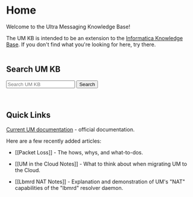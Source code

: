 # Home
Welcome to the Ultra Messaging Knowledge Base!

The UM KB is intended to be an extension to the
[Informatica Knowledge Base](https://knowledge.informatica.com/).
If you don't find what you're looking for here, try there.
<br><br>

## Search UM KB

<form action="https://www.google.com/search" method="get">
  <input type="hidden" name="q" value="site:https://ultramessaging.github.io/um_kb/html">
  <input type="text" name="q" placeholder="Search UM KB">
  <input type="submit" value="Search">
</form>
<br>

## Quick Links

[Current UM documentation](https://ultramessaging.github.io/currdoc/) - official documentation.

Here are a few recently added articles:

* [[Packet Loss]] - The hows, whys, and what-to-dos.

* [[UM in the Cloud Notes]] - What to think about when migrating UM to the Cloud.

* [[Lbmrd NAT Notes]] - Explanation and demonstration of UM's "NAT" capabilities of the "lbmrd" resolver daemon.
